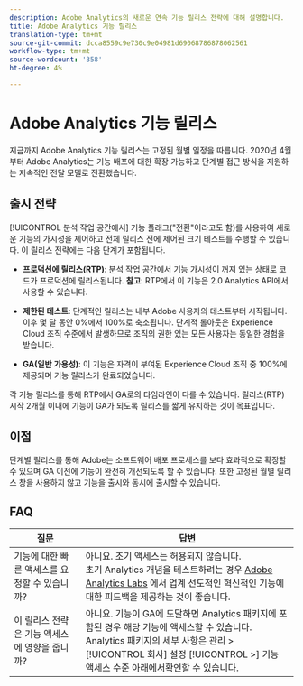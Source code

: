 ```yaml
---
description: Adobe Analytics의 새로운 연속 기능 릴리스 전략에 대해 설명합니다.
title: Adobe Analytics 기능 릴리스
translation-type: tm+mt
source-git-commit: dcca8559c9e730c9e04981d69068786878062561
workflow-type: tm+mt
source-wordcount: '358'
ht-degree: 4%

---
```



# Adobe Analytics 기능 릴리스

지금까지 Adobe Analytics 기능 릴리스는 고정된 월별 일정을 따릅니다. 2020년 4월부터 Adobe Analytics는 기능 배포에 대한 확장 가능하고 단계별 접근 방식을 지원하는 지속적인 전달 모델로 전환했습니다.

## 출시 전략

[!UICONTROL 분석 작업 공간에서] 기능 플래그(&quot;전환&quot;이라고도 함)를 사용하여 새로운 기능의 가시성을 제어하고 전체 릴리스 전에 제어된 크기 테스트를 수행할 수 있습니다. 이 릴리스 전략에는 다음 단계가 포함됩니다.

* **프로덕션에 릴리스(RTP)**: 분석 작업 공간에서 기능 가시성이 꺼져 있는 상태로 코드가 프로덕션에 릴리스됩니다. **참고**: RTP에서 이 기능은 2.0 Analytics API에서 사용할 수 있습니다.

* **제한된 테스트**: 단계적인 릴리스는 내부 Adobe 사용자의 테스트부터 시작됩니다. 이후 몇 달 동안 0%에서 100%로 축소됩니다. 단계적 롤아웃은 Experience Cloud 조직 수준에서 발생하므로 조직의 권한 있는 모든 사용자는 동일한 경험을 받습니다.

* **GA(일반 가용성)**: 이 기능은 자격이 부여된 Experience Cloud 조직 중 100%에 제공되며 기능 릴리스가 완료되었습니다.

각 기능 릴리스를 통해 RTP에서 GA로의 타임라인이 다를 수 있습니다. 릴리스(RTP) 시작 2개월 이내에 기능이 GA가 되도록 릴리스를 짧게 유지하는 것이 목표입니다.

## 이점

단계별 릴리스를 통해 Adobe는 소프트웨어 배포 프로세스를 보다 효과적으로 확장할 수 있으며 GA 이전에 기능이 완전히 개선되도록 할 수 있습니다. 또한 고정된 월별 릴리스 창을 사용하지 않고 기능을 출시와 동시에 출시할 수 있습니다.

## FAQ

| 질문 | 답변 |
|---|---|
| 기능에 대한 빠른 액세스를 요청할 수 있습니까? | 아니요. 조기 액세스는 허용되지 않습니다.<br>초기 Analytics 개념을 테스트하려는 경우 [Adobe Analytics Labs](https://docs.adobe.com/content/help/ko-KR/analytics/analyze/tech-previews/overview.html) 에서 업계 선도적인 혁신적인 기능에 대한 피드백을 제공하는 것이 좋습니다. |
| 이 릴리스 전략은 기능 액세스에 영향을 줍니까? | 아니요. 기능이 GA에 도달하면 Analytics 패키지에 포함된 경우 해당 기능에 액세스할 수 있습니다.<br>Analytics 패키지의 세부 사항은 관리 > [!UICONTROL 회사] 설정 [!UICONTROL >] 기능 액세스 수준 [아래에서](https://docs.adobe.com/content/help/en/analytics/admin/company-settings/feature-access-levels.html)확인할 수 있습니다. |